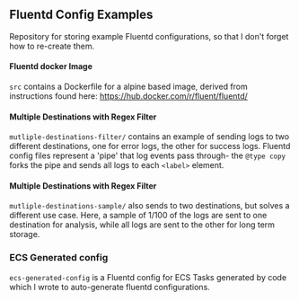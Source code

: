 ## Fluentd Config Examples

Repository for storing example Fluentd configurations, so that I don't forget how to re-create them.

#### Fluentd docker Image

`src` contains a Dockerfile for a alpine based image, derived from instructions found here: https://hub.docker.com/r/fluent/fluentd/

#### Multiple Destinations with Regex Filter

`mutliple-destinations-filter/` contains an example of sending logs to two different destinations, one for error logs, the other for success logs. Fluentd config files represent a 'pipe' that log events pass through- the `@type copy` forks the pipe and sends all logs to each `<label>` element.

#### Multiple Destinations with Regex Filter

`mutliple-destinations-sample/` also sends to two destinations, but solves a different use case. Here, a sample of 1/100 of the logs are sent to one destination for analysis, while all logs are sent to the other for long term storage.

### ECS Generated config

`ecs-generated-config` is a Fluentd config for ECS Tasks generated by code which I wrote to auto-generate fluentd configurations. 

